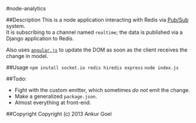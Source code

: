 #node-analytics

##Description
This is a node application interacting with Redis via [Pub/Sub](http://en.wikipedia.org/wiki/Publish/subscribe) system.   
It is subscribing to a channel named `realtime`; the data is published via a Django application to Redis.

Also uses [`angular.js`](http://angularjs.org/) to update the DOM as soon as the client receives the change in model.

##Usage
`npm install socket.io redis hiredis express`
`node index.js`

##Todo: 
* Fight with the custom emitter, which sometimes _do not_ emit the change.
* Make a generalized `package.json`. 
* Almost everything at front-end.

##Copyright
Copyright (c) 2013 Ankur Goel

